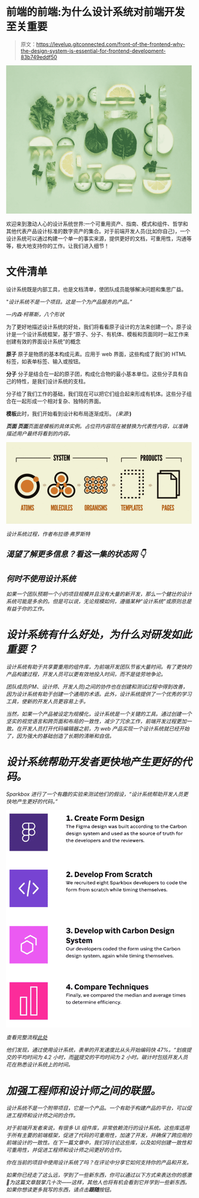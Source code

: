 # 前端的前端:为什么设计系统对前端开发至关重要

> 原文：<https://levelup.gitconnected.com/front-of-the-frontend-why-the-design-system-is-essential-for-frontend-development-83b749eddf50>

![](img/31a565a89b4a9ef4295dd7d49138e668.png)

欢迎来到激动人心的设计系统世界:一个可重用资产、指南、模式和组件、哲学和其他代表产品设计标准的数字资产的集合。对于前端开发人员(比如你自己)，一个设计系统可以通过构建一个单一的事实来源，提供更好的文档，可重用性，沟通等等，极大地支持你的工作。让我们进入细节！

# 文件清单

设计系统既是内部工具，也是文档清单，使团队成员能够解决问题和集思广益。

"*设计系统不是一个项目。这是一个为产品服务的产品。”*

*—内森·柯蒂斯，八个形状*

为了更好地描述设计系统的好处，我们将看看原子设计的方法来创建一个。原子设计是一个设计系统框架，基于“原子、分子、有机体、模板和页面同时一起工作来创建有效的界面设计系统”的概念

**原子**
原子是物质的基本构成元素。应用于 web 界面，这些构成了我们的 HTML 标签，如表单标签、输入或按钮。

**分子** 分子是结合在一起的原子团，构成化合物的最小基本单位。这些分子具有自己的特性，是我们设计系统的支柱。

分子给了我们工作的基础，我们现在可以把它们组合起来形成有机体。这些分子组合在一起形成一个相对复杂、独特的界面。

**模板**此时，我们开始看到设计和布局逐渐成形。
*(来源:*[](http://bradfrost.com/blog/post/atomic-web-design/)**)**

***页面
页面**页面是模板的具体实例。占位符内容现在被替换为代表性内容，以准确描述用户最终将看到的内容。*

*![](img/67f0c634ee0da43f030fd5973094eebc.png)*

*设计系统过程，作者布拉德·弗罗斯特*

## *渴望了解更多信息？*看这一集的状态网* 👇*

## *何时不使用设计系统*

*如果一个团队预期一个小的项目规模并且没有大量的新开发，那么一个健壮的设计系统可能是多余的。但是可以说，无论规模如何，遵循某种“设计系统”或原则总是有益于你的工作。*

# ***设计系统有什么好处，为什么对研发如此重要？***

*设计系统有助于共享要重用的组件库，为前端开发团队节省大量时间。有了更快的产品构建过程，开发人员可以更有效地投入时间，而不是徒劳地争论。*

*团队成员(PM、设计师、开发人员)之间的协作也在创建和测试过程中得到改善，因为设计系统有助于创建一个通用的术语。此外，设计系统提供了一个优秀的学习工具，使新的开发人员更容易上手。*

*当然，如果一个产品被设定为规模化，设计系统是一个关键的工具。通过创建一个坚实的视觉语言和跨页面和布局的一致性，减少了冗余工作，前端开发过程更加一致。在开发人员打开代码编辑器之前，为 web 产品实现一个设计系统就已经开始了，因为强大的基础创造了长期的清晰和自信。*

# *设计系统帮助开发者更快地产生更好的代码。*

*Sparkbox 进行了一个有趣的实验来测试他们的假设，“设计系统帮助开发人员更快地产生更好的代码。”*

*![](img/4c16b30cce9b21da06df18332cf19cbf.png)*

*查看完整流程[此处](https://sparkbox.com/foundry/design_system_roi_impact_of_design_systems_business_value_carbon_design_system)*

*他们发现，通过使用设计系统，表单的开发速度比从头开始编码快 47%。“划痕提交的平均时间为 4.2 小时，而[碳](https://www.carbondesignsystem.com/)提交的平均时间为 2 小时。碳计时包括开发人员花在熟悉设计系统上的时间。*

# ***加强工程师和设计师之间的联盟。***

*设计系统不是一个附带项目，它是一个产品。一个有助于构建产品的平台，可以促进工程师和设计师之间的合作。*

*对于前端开发者来说，有很多 UI 组件库，非常依赖流行的设计系统。这些库适用于所有主要的前端框架，促进了代码的可重用性，加速了开发，并确保了跨应用的前端设计的一致性。在下一篇文章中，我们将讨论这些库，以及如何创建一致性和可重用性，并促进工程师和设计师之间更好的合作。*

*你在当前的项目中使用设计系统了吗？在评论中分享它如何支持你的产品和开发。*

*如果你已经走了这么远，学到了一些新东西，你可以通过以下方式来表达你的感激👏为这篇文章鼓掌几十次——这样，其他人也将有机会看到它并学到一些新东西。如果你想读更多我写的东西，请点击**跟随**按钮。*